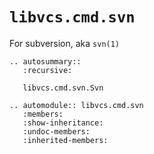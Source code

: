 # `libvcs.cmd.svn`

For subversion, aka `svn(1)`

```{eval-rst}
.. autosummary::
   :recursive:

   libvcs.cmd.svn.Svn
```

```{eval-rst}
.. automodule:: libvcs.cmd.svn
   :members:
   :show-inheritance:
   :undoc-members:
   :inherited-members:
```
